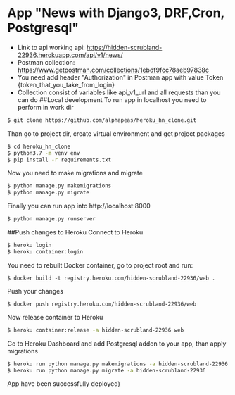 
# App "News with Django3, DRF,Cron, Postgresql"
* Link to api working api: https://hidden-scrubland-22936.herokuapp.com/api/v1/news/
* Postman collection: https://www.getpostman.com/collections/1ebdf9fcc78aeb97838c
* You need add header "Authorization" in Postman app with value Token {token_that_you_take_from_login}
* Collection consist of variables like api_v1_url and all requests than you can do
##Local development
To run app in localhost you need to perform in work dir
```bash
$ git clone https://github.com/alphapeas/heroku_hn_clone.git
```
Than go to project dir, create virtual environment and get project packages
```bash
$ cd heroku_hn_clone
$ python3.7 -m venv env
$ pip install -r requirements.txt
```
Now you need to make migrations and migrate
```bash
$ python manage.py makemigrations
$ python manage.py migrate
```
Finally you can run app into http://localhost:8000
```bash
$ python manage.py runserver
```

##Push changes to Heroku
Connect to Heroku
```bash
$ heroku login
$ heroku container:login
```
You need to rebuilt Docker container, go to project root and run:
```
$ docker build -t registry.heroku.com/hidden-scrubland-22936/web .
```
Push your changes
```
$ docker push registry.heroku.com/hidden-scrubland-22936/web
```
Now release container to Heroku
```bash
$ heroku container:release -a hidden-scrubland-22936 web
```
Go to Heroku Dashboard and add Postgresql addon to your app, than apply migrations
```bash
$ heroku run python manage.py makemigrations -a hidden-scrubland-22936
$ heroku run python manage.py migrate -a hidden-scrubland-22936
```
App have been successfully deployed)